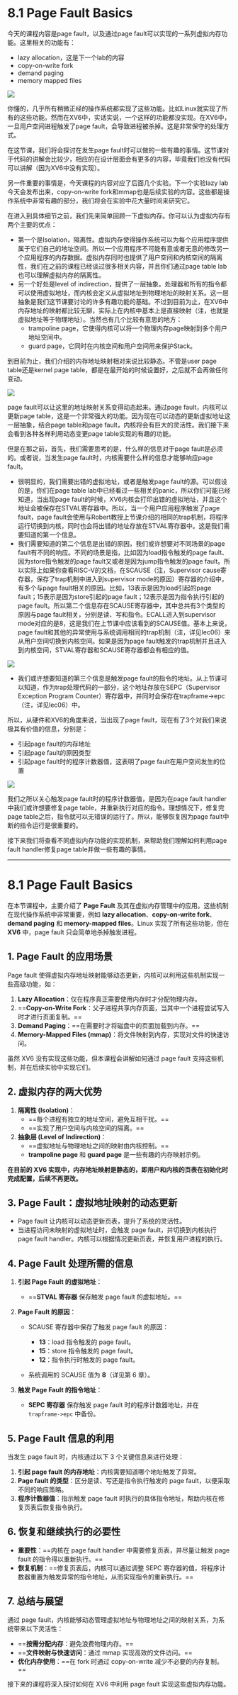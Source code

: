 # 8.1 Page Fault Basics

今天的课程内容是page fault，以及通过page fault可以实现的一系列虚拟内存功能。这里相关的功能有：

* lazy allocation，这是下一个lab的内容
* copy-on-write fork
* demand paging
* memory mapped files

![](<../.gitbook/assets/image (678).png>)

你懂的，几乎所有稍微正经的操作系统都实现了这些功能。比如Linux就实现了所有的这些功能。然而在XV6中，实话实说，一个这样的功能都没实现。在XV6中，一旦用户空间进程触发了page fault，会导致进程被杀掉。这是非常保守的处理方式。

在这节课，我们将会探讨在发生page fault时可以做的一些有趣的事情。这节课对于代码的讲解会比较少，相应的在设计层面会有更多的内容，毕竟我们也没有代码可以讲解（因为XV6中没有实现）。

另一件重要的事情是，今天课程的内容对应了后面几个实验。下一个实验lazy lab今天会发布出来，copy-on-write fork和mmap也是后续实验的内容。这些都是操作系统中非常有趣的部分，我们将会在实验中花大量时间来研究它。

在进入到具体细节之前，我们先来简单回顾一下虚拟内存。你可以认为虚拟内存有两个主要的优点：

* 第一个是Isolation，隔离性。虚拟内存使得操作系统可以为每个应用程序提供属于它们自己的地址空间。所以一个应用程序不可能有意或者无意的修改另一个应用程序的内存数据。虚拟内存同时也提供了用户空间和内核空间的隔离性，我们在之前的课程已经谈过很多相关内容，并且你们通过page table lab也可以理解虚拟内存的隔离性。
* 另一个好处是level of indirection，提供了一层抽象。处理器和所有的指令都可以使用虚拟地址，而内核会定义从虚拟地址到物理地址的映射关系。这一层抽象是我们这节课要讨论的许多有趣功能的基础。不过到目前为止，在XV6中内存地址的映射都比较无聊，实际上在内核中基本上是直接映射（注，也就是虚拟地址等于物理地址）。当然也有几个比较有意思的地方：
  * trampoline page，它使得内核可以将一个物理内存page映射到多个用户地址空间中。
  * guard page，它同时在内核空间和用户空间用来保护Stack。

到目前为止，我们介绍的内存地址映射相对来说比较静态。不管是user page table还是kernel page table，都是在最开始的时候设置好，之后就不会再做任何变动。

![](<../.gitbook/assets/image (783).png>)

page fault可以让这里的地址映射关系变得动态起来。通过page fault，内核可以更新page table，这是一个非常强大的功能。因为现在可以动态的更新虚拟地址这一层抽象，结合page table和page fault，内核将会有巨大的灵活性。我们接下来会看到各种各样利用动态变更page table实现的有趣的功能。

但是在那之前，首先，我们需要思考的是，什么样的信息对于page fault是必须的。或者说，当发生page fault时，内核需要什么样的信息才能够响应page fault。

* 很明显的，我们需要出错的虚拟地址，或者是触发page fault的源。可以假设的是，你们在page table lab中已经看过一些相关的panic，所以你们可能已经知道，当出现page fault的时候，XV6内核会打印出错的虚拟地址，并且这个地址会被保存在STVAL寄存器中。所以，当一个用户应用程序触发了page fault，page fault会使用与Robert教授上节课介绍的相同的trap机制，将程序运行切换到内核，同时也会将出错的地址存放在STVAL寄存器中。这是我们需要知道的第一个信息。
* 我们需要知道的第二个信息是出错的原因，我们或许想要对不同场景的page fault有不同的响应。不同的场景是指，比如因为load指令触发的page fault、因为store指令触发的page fault又或者是因为jump指令触发的page fault。所以实际上如果你查看RISC-V的文档，在SCAUSE（注，Supervisor cause寄存器，保存了trap机制中进入到supervisor mode的原因）寄存器的介绍中，有多个与page fault相关的原因。比如，13表示是因为load引起的page fault；15表示是因为store引起的page fault；12表示是因为指令执行引起的page fault。所以第二个信息存在SCAUSE寄存器中，其中总共有3个类型的原因与page fault相关，分别是读、写和指令。ECALL进入到supervisor mode对应的是8，这是我们在上节课中应该看到的SCAUSE值。基本上来说，page fault和其他的异常使用与系统调用相同的trap机制（注，详见lec06）来从用户空间切换到内核空间。如果是因为page fault触发的trap机制并且进入到内核空间，STVAL寄存器和SCAUSE寄存器都会有相应的值。

![](<../.gitbook/assets/image (702).png>)

* 我们或许想要知道的第三个信息是触发page fault的指令的地址。从上节课可以知道，作为trap处理代码的一部分，这个地址存放在SEPC（Supervisor Exception Program Counter）寄存器中，并同时会保存在trapframe->epc（注，详见lec06）中。

所以，从硬件和XV6的角度来说，当出现了page fault，现在有了3个对我们来说极其有价值的信息，分别是：

* 引起page fault的内存地址
* 引起page fault的原因类型
* 引起page fault时的程序计数器值，这表明了page fault在用户空间发生的位置

![](<../.gitbook/assets/image (688).png>)

我们之所以关心触发page fault时的程序计数器值，是因为在page fault handler中我们或许想要修复page table，并重新执行对应的指令。理想情况下，修复完page table之后，指令就可以无错误的运行了。所以，能够恢复因为page fault中断的指令运行是很重要的。

接下来我们将查看不同虚拟内存功能的实现机制，来帮助我们理解如何利用page fault handler修复page table并做一些有趣的事情。





------



# **8.1 Page Fault Basics**

在本节课程中，主要介绍了 **Page Fault** 及其在虚拟内存管理中的应用。这些机制在现代操作系统中非常重要，例如 **lazy allocation**、**copy-on-write fork**、**demand paging** 和 **memory-mapped files**。Linux 实现了所有这些功能，但在 **XV6** 中，page fault 只会简单地杀掉触发进程。

## **1. Page Fault 的应用场景**

Page fault 使得虚拟内存地址映射能够动态更新，内核可以利用这些机制实现一些高级功能，如：

1. **Lazy Allocation**：仅在程序真正需要使用内存时才分配物理内存。
2. ==**Copy-on-Write Fork**：父子进程共享内存页面，当其中一个进程尝试写入时才进行页面复制。==
3. **Demand Paging**：==在需要时才将磁盘中的页面加载到内存。==
4. **Memory-Mapped Files (mmap)**：将文件映射到内存，实现对文件的快速访问。

虽然 XV6 没有实现这些功能，但本课程会讲解如何通过 page fault 支持这些机制，并在后续实验中实现它们。

## **2. 虚拟内存的两大优势**

1. **隔离性 (Isolation)**：
   - ==每个进程有独立的地址空间，避免互相干扰。==
   - ==实现了用户空间与内核空间的隔离。==
2. **抽象层 (Level of Indirection)**：
   - ==虚拟地址与物理地址之间的映射由内核控制。==
   - **trampoline page** 和 **guard page** 是一些有趣的内存映射示例。

**在目前的 XV6 实现中，内存地址映射是静态的，即用户和内核的页表在初始化时完成配置，后续不再更改。**

## **3. Page Fault：虚拟地址映射的动态更新**

- Page fault 让内核可以动态更新页表，提升了系统的灵活性。
- 当进程访问未映射的虚拟地址时，会触发 page fault，并切换到内核执行 page fault handler。内核可以根据情况更新页表，并恢复用户进程的执行。

## **4. Page Fault 处理所需的信息**

1. **引起 Page Fault 的虚拟地址**：

   - ==**STVAL 寄存器** 保存触发 page fault 的虚拟地址。==

2. **Page Fault 的原因**：
   - SCAUSE 寄存器中保存了触发 page fault 的原因：
   
      - **13**：load 指令触发的 page fault。
     - **15**：store 指令触发的 page fault。
     - **12**：指令执行时触发的 page fault。
     
   - 系统调用的 SCAUSE 值为 **8**（详见第 6 章）。
   
3. **触发 Page Fault 的指令地址**：

   - **SEPC 寄存器** 保存触发 page fault 时的程序计数器地址，并在 `trapframe->epc` 中备份。

## **5. Page Fault 信息的利用**

当发生 page fault 时，内核通过以下 3 个关键信息来进行处理：

1. **引起 page fault 的内存地址**：内核需要知道哪个地址触发了异常。
2. **Page fault 的类型**：区分是读、写还是指令执行触发的 page fault，以便采取不同的响应策略。
3. **程序计数器值**：指示触发 page fault 时执行的具体指令地址，帮助内核在修复页表后恢复指令执行。

## **6. 恢复和继续执行的必要性**

- **重要性**：==内核在 page fault handler 中需要修复页表，并尽量让触发 page fault 的指令得以重新执行。==
- **恢复机制**：==修复页表后，内核可以通过调整 SEPC 寄存器的值，将程序计数器重置为触发异常的指令地址，从而实现指令的重新执行。==

## **7. 总结与展望**

通过 page fault，内核能够动态管理虚拟地址与物理地址之间的映射关系，为系统带来以下灵活性：

- ==**按需分配内存**：避免浪费物理内存。==
- ==**文件映射与快速访问**：通过 mmap 实现高效的文件访问。==
- **优化内存使用**：==在 fork 时通过 copy-on-write 减少不必要的内存复制。==

接下来的课程将深入探讨如何在 XV6 中利用 page fault 实现这些虚拟内存功能。
